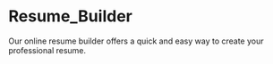 # Resume_Builder
Our online resume builder offers a quick and easy way to create your professional resume.

